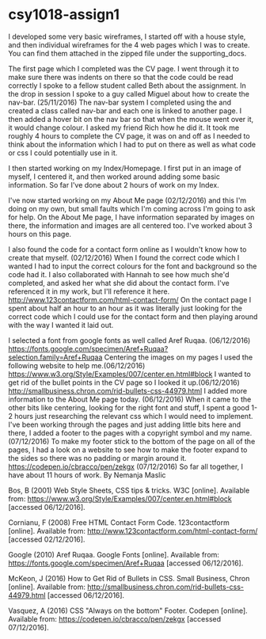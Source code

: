 # csy1018-assign1
I developed some very basic wireframes, I started off with a house style, and then
individual wireframes for the 4 web pages which I was to create.
You can find them attached in the zipped file under the supporting_docs.

The first page which I completed was the CV page.
I went through it to make sure there was indents on there so that the code could be read correctly
I spoke to a fellow student called Beth about the assignment. In the drop in session I spoke to a guy called
Miguel about how to create the nav-bar. (25/11/2016)
The nav-bar system I completed using the <a> and created a class called nav-bar and each one is linked to
another page. I then added a hover bit on the nav bar so that when the mouse went over it, it would change colour.
I asked my friend Rich how he did it.
It took me roughly 4 hours to complete the CV page, it was on and off as I needed to think about the information
which I had to put on there as well as what code or css I could potentially use in it.

I then started working on my Index/Homepage. I first put in an image of myself, I centered it,
and then worked around adding some basic information. So far I've done about 2 hours of work on my Index.

I've now started working on my About Me page (02/12/2016) and this I'm doing on my own, but small faults which
I'm coming across I'm going to ask for help. On the About Me page, I have information separated by images on there,
the information and images are all centered too. I've worked about 3 hours on this page.

I also found the code for a contact form online as I wouldn't know how to create that myself. (02/12/2016)
When I found the correct code which I wanted I had to input the correct colours
for the font and background so the code had it.
I also collaborated with Hannah to see how much she'd completed, and asked her what
she did about the contact form.
I've referenced it in my work, but I'll reference it here. http://www.123contactform.com/html-contact-form/
On the contact page I spent about half an hour to an hour as it was literally just looking for the correct code
which I could use for the contact form and then playing around with the way I wanted it laid out.

I selected a font from google fonts as well called Aref Ruqaa. (06/12/2016)
https://fonts.google.com/specimen/Aref+Ruqaa?selection.family=Aref+Ruqaa
Centering the images on my pages I used the following website to help me.(06/12/2016)
https://www.w3.org/Style/Examples/007/center.en.html#block
I wanted to get rid of the bullet points in the CV page so I looked it up.(06/12/2016)
http://smallbusiness.chron.com/rid-bullets-css-44979.html
I added more information to the About Me page today. (06/12/2016)
When it came to the other bits like centering, looking for the right font and stuff, I spent a good 1-2 hours
just researching the relevant css which I would need to implement.
I've been working through the pages and just adding little bits here and there, I added a footer to the pages
with a copyright symbol and my name. (07/12/2016)
To make my footer stick to the bottom of the page on all of the pages, I had a look on a website to see how to
make the footer expand to the sides so there was no padding or margin around it.
https://codepen.io/cbracco/pen/zekgx (07/12/2016)
So far all together, I have about 11 hours of work.
By Nemanja Maslic

Bos, B (2001) Web Style Sheets, CSS tips & tricks. W3C [online]. Available from:
https://www.w3.org/Style/Examples/007/center.en.html#block [accessed 06/12/2016].

Cornianu, F (2008) Free HTML Contact Form Code. 123contactform [online]. Available from:
http://www.123contactform.com/html-contact-form/ [accessed 02/12/2016].

Google (2010) Aref Ruqaa. Google Fonts [online]. Available from:
https://fonts.google.com/specimen/Aref+Ruqaa [accessed 06/12/2016].

McKeon, J (2016) How to Get Rid of Bullets in CSS. Small Business, Chron [online]. Available from:
http://smallbusiness.chron.com/rid-bullets-css-44979.html [accessed 06/12/2016].

Vasquez, A (2016) CSS "Always on the bottom" Footer. Codepen [online]. Available from:
https://codepen.io/cbracco/pen/zekgx [accessed 07/12/2016].
